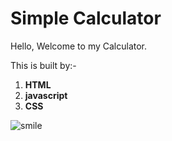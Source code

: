# Simple Calculator

Hello, Welcome to my Calculator.

This is  built by:-

1. **HTML**
1. **javascript**
1. **CSS**

![smile](https://tse4.mm.bing.net/th?id=OIP.XoUPlYySa_Y9ocrx48s1yAHaHa&pid=Api&P=0&w=300&h=70)
